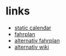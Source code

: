 # links

* [static calendar](https://events.ccc.de/congress/2015/wiki/Static:Calendar)
* [fahrplan](https://events.ccc.de/congress/2015/Fahrplan/)
* [alternativ fahrplan](https://fahrplan.top)
* [alternativ wiki](https://32c3-wiki.top)

